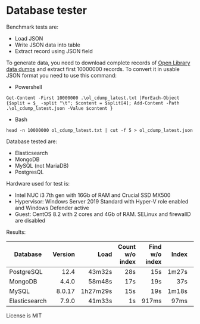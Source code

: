 # Database tester

Benchmark tests are:
 - Load JSON
 - Write JSON data into table
 - Extract record using JSON field

To generate data, you need to download complete records of [Open Library data dumps](https://openlibrary.org/data/ol_cdump_latest.txt.gz) and extract first 10000000 records.
To convert it in usable JSON format you need to use this command:

 * Powershell
 ```
 Get-Content -First 10000000 .\ol_cdump_latest.txt |ForEach-Object {$split = $_ -split "\t"; $content = $split[4]; Add-Content -Path .\ol_cdump_latest.json -Value $content }
 ```

* Bash
```
head -n 10000000 ol_cdump_latest.txt | cut -f 5 > ol_cdump_latest.json
```

Database tested are:
 * Elasticsearch
 * MongoDB
 * MySQL (not MariaDB)
 * PostgresQL

Hardware used for test is:
 - Intel NUC i3 7th gen with 16Gb of RAM and Crucial SSD MX500
 - Hypervisor: Windows Server 2019 Standard with Hyper-V role enabled and Windows Defender active
 - Guest: CentOS 8.2 with 2 cores and 4Gb of RAM. SELinux and firewallD are disabled

Results:

| Database      | Version | Load     | Count w/o index | Find w/o index | Index | Find with index |
|---------------|-------: |--------: |---------------: |--------------: |-----: |---------------: |
| PostgreSQL    |    12.4 |   43m32s |             28s |            15s | 1m27s |              7s |
| MongoDB       |   4.4.0 |   58m48s |             17s |            19s |   37s |              5s |
| MySQL         |  8.0.17 | 1h27m29s |             15s |            19s | 1m18s |             11s |
| Elasticsearch |   7.9.0 |   41m33s |              1s |          917ms |  97ms |            22ms | 

License is MIT